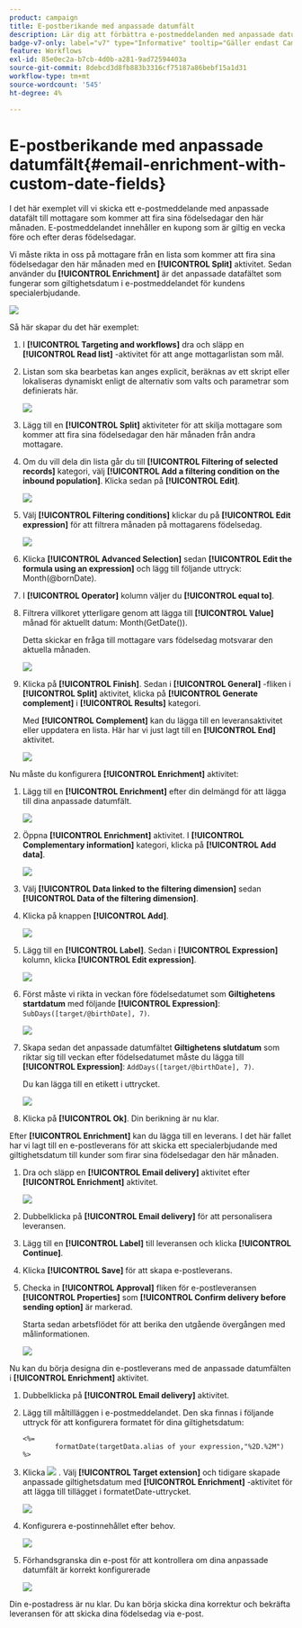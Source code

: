 ```yaml
---
product: campaign
title: E-postberikande med anpassade datumfält
description: Lär dig att förbättra e-postmeddelanden med anpassade datumfält
badge-v7-only: label="v7" type="Informative" tooltip="Gäller endast Campaign Classic v7"
feature: Workflows
exl-id: 85e0ec2a-b7cb-4d0b-a281-9ad72594403a
source-git-commit: 8debcd3d8fb883b3316cf75187a86bebf15a1d31
workflow-type: tm+mt
source-wordcount: '545'
ht-degree: 4%

---
```


# E-postberikande med anpassade datumfält{#email-enrichment-with-custom-date-fields}



I det här exemplet vill vi skicka ett e-postmeddelande med anpassade datafält till mottagare som kommer att fira sina födelsedagar den här månaden. E-postmeddelandet innehåller en kupong som är giltig en vecka före och efter deras födelsedagar.

Vi måste rikta in oss på mottagare från en lista som kommer att fira sina födelsedagar den här månaden med en **[!UICONTROL Split]** aktivitet. Sedan använder du **[!UICONTROL Enrichment]** är det anpassade datafältet som fungerar som giltighetsdatum i e-postmeddelandet för kundens specialerbjudande.

![](assets/uc_enrichment.png)

Så här skapar du det här exemplet:

1. I **[!UICONTROL Targeting and workflows]** dra och släpp en **[!UICONTROL Read list]** -aktivitet för att ange mottagarlistan som mål.
1. Listan som ska bearbetas kan anges explicit, beräknas av ett skript eller lokaliseras dynamiskt enligt de alternativ som valts och parametrar som definierats här.

   ![](assets/uc_enrichment_1.png)

1. Lägg till en **[!UICONTROL Split]** aktiviteter för att skilja mottagare som kommer att fira sina födelsedagar den här månaden från andra mottagare.
1. Om du vill dela din lista går du till **[!UICONTROL Filtering of selected records]** kategori, välj **[!UICONTROL Add a filtering condition on the inbound population]**. Klicka sedan på **[!UICONTROL Edit]**.

   ![](assets/uc_enrichment_2.png)

1. Välj **[!UICONTROL Filtering conditions]** klickar du på **[!UICONTROL Edit expression]** för att filtrera månaden på mottagarens födelsedag.

   ![](assets/uc_enrichment_3.png)

1. Klicka **[!UICONTROL Advanced Selection]** sedan **[!UICONTROL Edit the formula using an expression]** och lägg till följande uttryck: Month(@bornDate).
1. I **[!UICONTROL Operator]** kolumn väljer du **[!UICONTROL equal to]**.
1. Filtrera villkoret ytterligare genom att lägga till **[!UICONTROL Value]** månad för aktuellt datum: Month(GetDate()).

   Detta skickar en fråga till mottagare vars födelsedag motsvarar den aktuella månaden.

   ![](assets/uc_enrichment_4.png)

1. Klicka på **[!UICONTROL Finish]**. Sedan i **[!UICONTROL General]** -fliken i **[!UICONTROL Split]** aktivitet, klicka på **[!UICONTROL Generate complement]** i **[!UICONTROL Results]** kategori.

   Med **[!UICONTROL Complement]** kan du lägga till en leveransaktivitet eller uppdatera en lista. Här har vi just lagt till en **[!UICONTROL End]** aktivitet.

   ![](assets/uc_enrichment_6.png)

Nu måste du konfigurera **[!UICONTROL Enrichment]** aktivitet:

1. Lägg till en **[!UICONTROL Enrichment]** efter din delmängd för att lägga till dina anpassade datumfält.

   ![](assets/uc_enrichment_7.png)

1. Öppna **[!UICONTROL Enrichment]** aktivitet. I **[!UICONTROL Complementary information]** kategori, klicka på **[!UICONTROL Add data]**.

   ![](assets/uc_enrichment_8.png)

1. Välj **[!UICONTROL Data linked to the filtering dimension]** sedan **[!UICONTROL Data of the filtering dimension]**.
1. Klicka på knappen **[!UICONTROL Add]**.

   ![](assets/uc_enrichment_9.png)

1. Lägg till en **[!UICONTROL Label]**. Sedan i **[!UICONTROL Expression]** kolumn, klicka **[!UICONTROL Edit expression]**.

   ![](assets/uc_enrichment_10.png)

1. Först måste vi rikta in veckan före födelsedatumet som **Giltighetens startdatum** med följande **[!UICONTROL Expression]**: `SubDays([target/@birthDate], 7)`.

   ![](assets/uc_enrichment_11.png)

1. Skapa sedan det anpassade datumfältet **Giltighetens slutdatum** som riktar sig till veckan efter födelsedatumet måste du lägga till **[!UICONTROL Expression]**: `AddDays([target/@birthDate], 7)`.

   Du kan lägga till en etikett i uttrycket.

   ![](assets/uc_enrichment_12.png)

1. Klicka på **[!UICONTROL Ok]**. Din berikning är nu klar.

Efter **[!UICONTROL Enrichment]** kan du lägga till en leverans. I det här fallet har vi lagt till en e-postleverans för att skicka ett specialerbjudande med giltighetsdatum till kunder som firar sina födelsedagar den här månaden.

1. Dra och släpp en **[!UICONTROL Email delivery]** aktivitet efter **[!UICONTROL Enrichment]** aktivitet.

   ![](assets/uc_enrichment_15.png)

1. Dubbelklicka på **[!UICONTROL Email delivery]** för att personalisera leveransen.
1. Lägg till en **[!UICONTROL Label]** till leveransen och klicka **[!UICONTROL Continue]**.
1. Klicka **[!UICONTROL Save]** för att skapa e-postleverans.
1. Checka in **[!UICONTROL Approval]** fliken för e-postleveransen **[!UICONTROL Properties]** som **[!UICONTROL Confirm delivery before sending option]** är markerad.

   Starta sedan arbetsflödet för att berika den utgående övergången med målinformationen.

   ![](assets/uc_enrichment_18.png)

Nu kan du börja designa din e-postleverans med de anpassade datumfälten i **[!UICONTROL Enrichment]** aktivitet.

1. Dubbelklicka på **[!UICONTROL Email delivery]** aktivitet.
1. Lägg till måltilläggen i e-postmeddelandet. Den ska finnas i följande uttryck för att konfigurera formatet för dina giltighetsdatum:

   ```
   <%=
           formatDate(targetData.alias of your expression,"%2D.%2M")  %>
   ```

1. Klicka ![](assets/uc_enrichment_16.png) . Välj **[!UICONTROL Target extension]** och tidigare skapade anpassade giltighetsdatum med **[!UICONTROL Enrichment]** -aktivitet för att lägga till tillägget i formatetDate-uttrycket.

   ![](assets/uc_enrichment_19.png)

1. Konfigurera e-postinnehållet efter behov.

   ![](assets/uc_enrichment_17.png)

1. Förhandsgranska din e-post för att kontrollera om dina anpassade datumfält är korrekt konfigurerade

   ![](assets/uc_enrichment_20.png)

Din e-postadress är nu klar. Du kan börja skicka dina korrektur och bekräfta leveransen för att skicka dina födelsedag via e-post.
